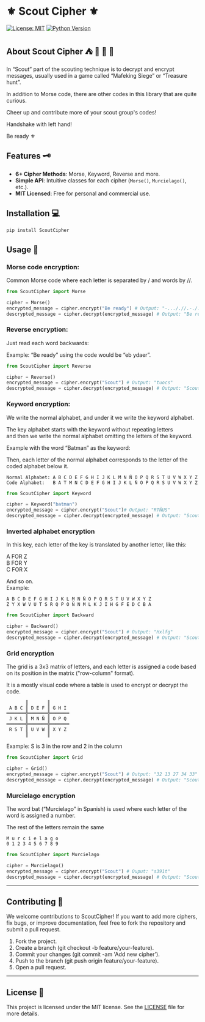 # ⚜ Scout Cipher ⚜

[![License: MIT](https://img.shields.io/badge/License-MIT-blue.svg)](https://opensource.org/licenses/MIT) [![Python Version](https://img.shields.io/badge/python-3.10%2B-blue)](https://www.python.org/)

## About Scout Cipher ⛺ 🌙 🎒 🔦

In “Scout” part of the scouting technique is to decrypt and encrypt messages, usually used in a game called “Mafeking Siege” or “Treasure hunt”.

In addition to Morse code, there are other codes in this library that are quite curious.

Cheer up and contribute more of your scout group's codes!

Handshake with left hand!

Be ready ⚜️

## Features 🗝️

- **6+ Cipher Methods**: Morse, Keyword, Reverse and more.
- **Simple API**: Intuitive classes for each cipher (`Morse()`, `Murcielago()`, etc.).
- **MIT Licensed**: Free for personal and commercial use.

## Installation 💻

```bash
pip install ScoutCipher
```

## Usage 🚀

### Morse code encryption:

Common Morse code where each letter is separated by / and words by //.

```python
from ScoutCipher import Morse

cipher = Morse()
encrypted_message = cipher.encrypt("Be ready") # Output: "-..././/.-././.-/-../-.--"
descrypted_message = cipher.decrypt(encrypted_message) # Output: "Be ready"
```

### Reverse encryption:

Just read each word backwards:

Example: “Be ready” using the code would be “eb ydaer”.

```python
from ScoutCipher import Reverse

cipher = Reverse()
encrypted_message = cipher.encrypt("Scout") # Output: "tuocs"
descrypted_message = cipher.decrypt(encrypted_message) # Output: "Scout"
```

### Keyword encryption:

We write the normal alphabet, and under it we write the keyword alphabet.

The key alphabet starts with the keyword without repeating letters  
and then we write the normal alphabet omitting the letters of the keyword.

Example with the word “Batman” as the keyword:

Then, each letter of the normal alphabet corresponds to the letter of the coded alphabet below it.

```asciiart
Normal Alphabet: A B C D E F G H I J K L M N Ñ O P Q R S T U V W X Y Z
Code Alphabet:   B A T M N C D E F G H I J K L Ñ O P Q R S U V W X Y Z
```

```python
from ScoutCipher import Keyword

cipher = Keyword("batman")
encrypted_message = cipher.encrypt("Scout")# Output: "RTÑUS"
descrypted_message = cipher.decrypt(encrypted_message) # Output: "Scout"
```

### Inverted alphabet encryption

In this key, each letter of the key is translated by another letter, like this:

A FOR Z  
B FOR Y  
C FOR X

And so on.  
Example:

```asciiart
A B C D E F G H I J K L M N Ñ O P Q R S T U V W X Y Z
Z Y X W V U T S R Q P O Ñ N M L K J I H G F E D C B A
```

```python
from ScoutCipher import Backward

cipher = Backward()
encrypted_message = cipher.encrypt("Scout") # Output: "Hxlfg"
descrypted_message = cipher.decrypt(encrypted_message) # Output: "Scout"
```

### Grid encryption

The grid is a 3x3 matrix of letters, and each letter is assigned a code based on its position in the matrix ("row-column" format).

It is a mostly visual code where a table is used to encrypt or decrypt the code.

```asciiart
       ║       ║
 A B C ║ D E F ║ G H I
═══════╬═══════╬═══════
 J K L ║ M N Ñ ║ O P Q
═══════╬═══════╬═══════
 R S T ║ U V W ║ X Y Z
       ║       ║
```

Example:
S is 3 in the row and 2 in the column

```python
from ScoutCipher import Grid

cipher = Grid()
encrypted_message = cipher.encrypt("Scout") # Output: "32 13 27 34 33"
descrypted_message = cipher.decrypt(encrypted_message) # Output: "Scout"
```

### Murcielago encryption

The word bat (“Murcielago” in Spanish) is used where each letter of the word is assigned a number.

The rest of the letters remain the same  
```asciiart
M u r c i e l a g o  
0 1 2 3 4 5 6 7 8 9
````
```python
from ScoutCipher import Murcielago

cipher = Murcielago()
encrypted_message = cipher.encrypt("Scout") # Ouput: "s391t"
descrypted_message = cipher.decrypt(encrypted_message) # Output: "Scout"

```

---

## Contributing 🤝

We welcome contributions to ScoutCipher! If you want to add more ciphers, fix bugs, or improve documentation, feel free to fork the repository and submit a pull request.

1. Fork the project.
2. Create a branch (git checkout -b feature/your-feature).
3. Commit your changes (git commit -am 'Add new cipher').
4. Push to the branch (git push origin feature/your-feature).
5. Open a pull request.

---

## License 📜

This project is licensed under the MIT license. See the [LICENSE](LICENSE) file for more details.
